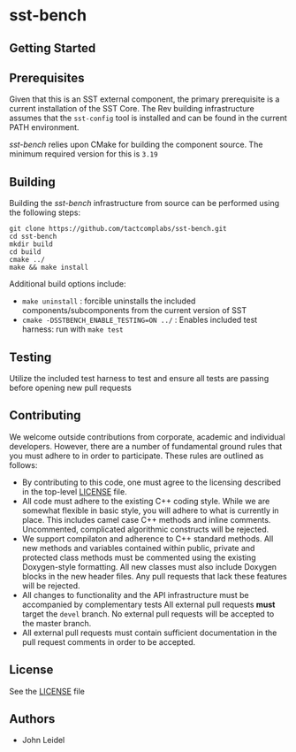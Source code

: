 # sst-bench

## Getting Started

## Prerequisites

Given that this is an SST external component, the primary prerequisite is a
current installation of the SST Core. The Rev building infrastructure assumes
that the `sst-config` tool is installed and can be found in the current PATH
environment.

*sst-bench* relies upon CMake for building the component source.  The minimum 
required version for this is `3.19`

## Building

Building the *sst-bench* infrastructure from source can be performed 
using the following steps:

```
git clone https://github.com/tactcomplabs/sst-bench.git
cd sst-bench
mkdir build
cd build
cmake ../
make && make install
```

Additional build options include:
* `make uninstall` : forcible uninstalls the included components/subcomponents 
from the current version of SST
* `cmake -DSSTBENCH_ENABLE_TESTING=ON ../` : Enables included test harness: 
run with `make test`

## Testing

Utilize the included test harness to test and ensure all tests are passing 
before opening new pull requests

## Contributing

We welcome outside contributions from corporate, academic and individual
developers. However, there are a number of fundamental ground rules that you
must adhere to in order to participate. These rules are outlined as follows:

* By contributing to this code, one must agree to the licensing described in
the top-level [LICENSE](LICENSE) file.
* All code must adhere to the existing C++ coding style. While we are somewhat
flexible in basic style, you will adhere to what is currently in place. This
includes camel case C++ methods and inline comments. Uncommented, complicated
algorithmic constructs will be rejected.
* We support compilaton and adherence to C++ standard methods. All new methods
and variables contained within public, private and protected class methods must
be commented using the existing Doxygen-style formatting. All new classes must
also include Doxygen blocks in the new header files. Any pull requests that
lack these features will be rejected.
* All changes to functionality and the API infrastructure must be accompanied
by complementary tests All external pull requests **must** target the `devel`
branch. No external pull requests will be accepted to the master branch.
* All external pull requests must contain sufficient documentation in the pull
request comments in order to be accepted.

## License

See the [LICENSE](./LICENSE) file

## Authors
* John Leidel
